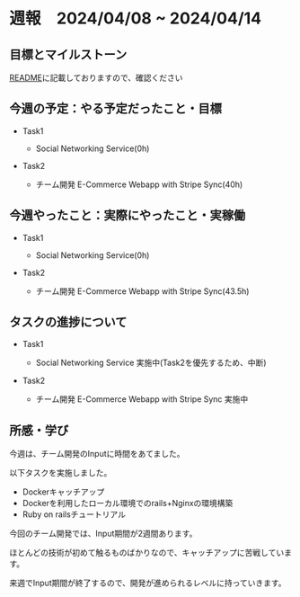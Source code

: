 # 週報　2024/04/08 ~ 2024/04/14

## 目標とマイルストーン
[README](https://github.com/Aki158/weekly-report/blob/main/README.md)に記載しておりますので、確認ください

## 今週の予定：やる予定だったこと・目標
- Task1
    - Social Networking Service(0h)

- Task2
    - チーム開発 E-Commerce Webapp with Stripe Sync(40h)

## 今週やったこと：実際にやったこと・実稼働

- Task1
    - Social Networking Service(0h)

- Task2
    - チーム開発 E-Commerce Webapp with Stripe Sync(43.5h)

## タスクの進捗について

- Task1
    - Social Networking Service
        実施中(Task2を優先するため、中断)

- Task2
    - チーム開発 E-Commerce Webapp with Stripe Sync
        実施中

## 所感・学び

今週は、チーム開発のInputに時間をあてました。

以下タスクを実施しました。

- Dockerキャッチアップ
- Dockerを利用したローカル環境でのrails+Nginxの環境構築
- Ruby on railsチュートリアル

今回のチーム開発では、Input期間が2週間あります。

ほとんどの技術が初めて触るものばかりなので、キャッチアップに苦戦しています。

来週でInput期間が終了するので、開発が進められるレベルに持っていきます。
